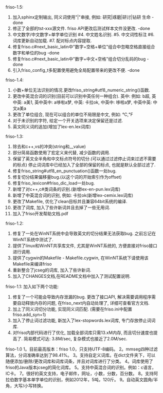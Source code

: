 friso-1.5:
1. 加入sphinx定制输出, 同义词使用"|"串接, 例如: 研究|琢磨|研讨|钻研 生命		-done
2. 修正了全部的tst-xxx源文件. friso API更改后测试样本文件没更改.			-done
3. 中文数字/中文数字+单字单位识别
#4. 中文姓名识别.
#5. 中文词性标注
#6. 词库更新自动加载.
#7. 配对标点内容提取.
4. 修复friso.c#next_basic_latin中"数字+空格+单位"组合中忽略空格直接组合数字和单位的bug	-done
8. 修复friso.c#next_basic_latin中"数字+中文+空格"组合切分乱码的bug			-done
6. 引入friso_config_t多配置使用避免全局配置带来的更改不便.				-done

friso-1.4:
1. 小数+单位无法识别的情况.更改friso_string#utf8_numeric_string()函数.
2. 更改中英混合词的识别(目前可以识别中英任何一种组合).
	英中: 例如: b超,
	英中英: a美1,
	英中英中: a哆啦a梦,
	中英: 卡拉ok, 
	中英中: 哆啦a梦, 
	中英中英: 中文a美a
3. 更改了单位组合, 现在可以组合的单位不局限是中文, 例如: ℃,℉
4. 对于未识别的字符, 给定一个开关选项来决定保留还是过滤.
5. 英文同义词的追加(增加了lex-en.lex词库)	

friso-1.3:
1. 除去和c++,vs的冲突(string和__value)
2. 部分简易函数使用了宏定义来代替, 减少函数的调用.
3. 保留了英文全半角和中文标点符号的切分.(可以通过过滤停止词来过滤不需要的标点)
	停止词词库中已经加入了全部的保留的标点, 也就是默认全部过滤了.
4. 修复friso_string#utf8_en_punctuation()函数一处bug.
5. 修复切分结果偏移量bug.(以这个词的开始索引作为offset)
6. 修复friso_lexicon#friso_dic_load一处bug.
7. 新增了对c++,c#类词条的识别.(新增lex-en-pun.lex词库)
8. 新增了中英混合词的识别, 例如: 卡拉ok(新增lex-cemix.lex词库)
9. 更改了Makefile, 优化了clean目标并且兼容64bit系统的编译.
10. 更改了词库, 加入了些许新词并且去掉了一些无用词.
11. 加入了friso开发帮助文档.pdf

friso-1.2:
1. 修复了一处在WinNT系统中会导致英文的切分结果无法获取bug. 之前忘记在WinNT系统中测试了.
2. 提供了linux和WinNT共享库文件, 尤其是WinNT系统的, 方便直接对friso接口进行调用.
3. 提供了cygwin的Makefile - Makefile.cygwin, 在WinNT系统下请使用该Makefile来编译friso
4. 重新整合了jcseg的词库, 加入了些许新词.
5. 加入了CHANGES文档,在README文档中加入了测试配置说明.

friso-1.1:
加入如下两个功能:
1. 修复了一个可能会导致内存泄漏的bug. 更改了接口API, 解决需要调用程序需要自动释放内存的问题, 在friso_next内自动处理了, 详细可查看官方文档.
2. 加上了同义词切分功能, 实现同义词匹配. (需要在friso.ini中配置friso.add_syn=1)
3. 加入了停止词过滤功能, 新加入了lex-stopwords.lex词库, 专门存放停止词词库. 
4. 对friso内部代码进行了优化, 加载全部词库只需13.xM内存, 而且切分速度也提高了. 简易模式可达: 3.8M/sec, 复杂模式也接近了2.0M/sec.

friso-1.0
1。目前最高版本：friso 1.0，只支持UTF-8编码。
2。mmseg四种过滤算法，分词准确率达到了98.41%。
3。支持自定义词库。在dict文件夹下，可以随便添加/删除/更改词库和词库词条，并且对词库进行了分类。
4。词库使用了friso的Java版本jcseg的简化词库。
5。支持中英混合词的识别。例如：c语言，IC卡。
7。很好的英文支持，电子邮件，网址，小数，分数，百分数。
8。支持阿拉伯数字基本单字单位的识别，例如2012年，5吨，120斤。
9。自动英文圆角/半角，大写/小写转换。
